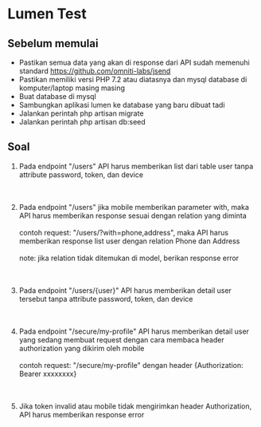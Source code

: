 # Lumen Test

## Sebelum memulai 
- Pastikan semua data yang akan di response dari API sudah memenuhi standard https://github.com/omniti-labs/jsend
- Pastikan memiliki versi PHP 7.2 atau diatasnya dan mysql database di komputer/laptop masing masing
- Buat database di mysql
- Sambungkan aplikasi lumen ke database yang baru dibuat tadi
- Jalankan perintah php artisan migrate
- Jalankan perintah php artisan db:seed

## Soal
1. Pada endpoint "/users" API harus memberikan list dari table user tanpa attribute password, token, dan device<br><br><br>

2. Pada endpoint "/users" jika mobile memberikan parameter with, maka API harus memberikan response sesuai dengan relation yang diminta<br><br>
contoh request: "/users/?with=phone,address", maka API harus memberikan response list user dengan relation Phone dan Address<br><br>
note: jika relation tidak ditemukan di model, berikan response error<br><br><br>

3. Pada endpoint "/users/{user}" API harus memberikan detail user tersebut tanpa attribute password, token, dan device<br><br><br>
4. Pada endpoint "/secure/my-profile" API harus memberikan detail user yang sedang membuat request dengan cara membaca header authorization yang dikirim oleh mobile<br><br>
contoh request: "/secure/my-profile" dengan header {Authorization: Bearer xxxxxxxx}<br><br><br>
5. Jika token invalid atau mobile tidak mengirimkan header Authorization, API harus memberikan response error